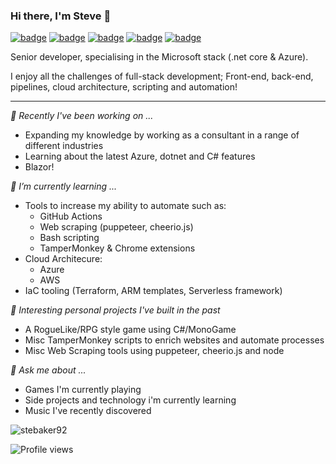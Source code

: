 ### Hi there, I'm Steve 👋

[![badge](https://img.shields.io/github/followers/stebaker92?style=for-the-badge)](https://github.com/stebaker92?tab=followers)
[![badge](https://img.shields.io/badge/website-purple?logo=gatsby&style=for-the-badge)](https://stebakernet.netlify.app)
[![badge](https://img.shields.io/badge/bloG-orange?logo=gatsby&style=for-the-badge)](https://stebakernet.netlify.app/blog)
[![badge](https://img.shields.io/badge/dev.to-black?logo=dev.to&style=for-the-badge)](https://dev.to/stebaker92)
[![badge](https://img.shields.io/badge/LinkedIn-blue?logo=linkedin&style=for-the-badge)](https://linkedin.com/in/ste-baker-dev)


Senior developer, specialising in the Microsoft stack (.net core & Azure). 

I enjoy all the challenges of full-stack development; Front-end, back-end, pipelines, cloud architecture, scripting and automation!

<!-- 

<p align="left">
  <a href="https://stebakernet.netlify.app/" target="blank"><img align="center" src="https://cdn.jsdelivr.net/npm/simple-icons@6.7.0/icons/gatsby.svg" alt="stebaker92" height="30" width="30" /></a>
  <a href="https://dev.to/stebaker92" target="blank"><img align="center" src="https://cdn.jsdelivr.net/npm/simple-icons@6.7.0/icons/devdotto.svg" alt="stebaker92" height="30" width="30" /></a>
  <a href="https://linkedin.com/in/ste-baker-dev" target="blank"><img align="center" src="https://cdn.jsdelivr.net/npm/simple-icons@6.7.0/icons/linkedin.svg" alt="stebaker92" height="30" width="30" /></a>
</p> -->

----

_🔭 Recently I've been working on ..._
- Expanding my knowledge by working as a consultant in a range of different industries
- Learning about the latest Azure, dotnet and C# features
- Blazor! 

_🌱 I’m currently learning ..._
- Tools to increase my ability to automate such as:
    - GitHub Actions
    - Web scraping (puppeteer, cheerio.js)
    - Bash scripting
    - TamperMonkey & Chrome extensions
- Cloud Architecure:
  - Azure
  - AWS
- IaC tooling (Terraform, ARM templates, Serverless framework)

_🧱 Interesting personal projects I've built in the past_
- A RogueLike/RPG style game using C#/MonoGame
- Misc TamperMonkey scripts to enrich websites and automate processes
- Misc Web Scraping tools using puppeteer, cheerio.js and node

_💬 Ask me about ..._
- Games I'm currently playing
- Side projects and technology i'm currently learning
- Music I've recently discovered

<!--
**stebaker92/stebaker92** is a ✨ _special_ ✨ repository because its `README.md` (this file) appears on your GitHub profile.

Here are some ideas to get you started:

- 🔭 I’m currently working on ...
- 🌱 I’m currently learning ...
- 👯 I’m looking to collaborate on ...
- 🤔 I’m looking for help with ...
- 💬 Ask me about ...
- 📫 How to reach me: ...
- 😄 Pronouns: ...
- ⚡ Fun fact: ...
-->

<p><img align="center" src="https://github-readme-stats.vercel.app/api/top-langs/?username=stebaker92&layout=compact&hide=html" alt="stebaker92" /></p>

![Profile views](https://gpvc.arturio.dev/stebaker92)
